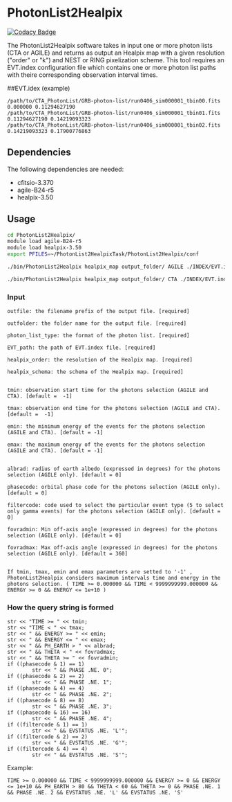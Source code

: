 # PhotonList2Healpix 

[![Codacy Badge](https://api.codacy.com/project/badge/Grade/67a1b7d4dec34f42a8b0ce331d8e57c8)](https://app.codacy.com/app/GZHeisenberg/PhotonList2Healpix?utm_source=github.com&utm_medium=referral&utm_content=GZHeisenberg/PhotonList2Healpix&utm_campaign=Badge_Grade_Dashboard)

The PhotonList2Healpix software takes in input one or more photon lists (CTA or AGILE) and returns as output an Healpix map with a given resolution ("order" or "k") and NEST or RING pixelization scheme.
This tool requires an EVT.index configuration file which contains one or more photon list paths with theire corresponding observation interval times.

##EVT.idex (example)

```
/path/to/CTA_PhotonList/GRB-photon-list/run0406_sim000001_tbin00.fits 0.000000 0.11294627190
/path/to/CTA_PhotonList/GRB-photon-list/run0406_sim000001_tbin01.fits 0.11294627190 0.14219093323
/path/to/CTA_PhotonList/GRB-photon-list/run0406_sim000001_tbin02.fits 0.14219093323 0.17900776863
```

## Dependencies

The following dependencies are needed:
* cfitsio-3.370
* agile-B24-r5
* healpix-3.50

## Usage

```bash
cd PhotonList2Healpix/
module load agile-B24-r5
module load healpix-3.50
export PFILES=~/PhotonList2HealpixTask/PhotonList2Healpix/conf

./bin/PhotonList2Healpix healpix_map output_folder/ AGILE ./INDEX/EVT.index 7 NEST -1 -1 -1 -1 [ other not required params ]

./bin/PhotonList2Healpix healpix_map output_folder/ CTA ./INDEX/EVT.index 7 NEST -1 -1 -1 -1
```

### Input

	outfile: the filename prefix of the output file. [required]

	outfolder: the folder name for the output file. [required]

	photon_list_type: the format of the photon list. [required]

	EVT_path: the path of EVT.index file. [required]

	healpix_order: the resolution of the Healpix map. [required]

	healpix_schema: the schema of the Healpix map. [required]


	tmin: observation start time for the photons selection (AGILE and CTA). [default =  -1]

	tmax: observation end time for the photons selection (AGILE and CTA). [default =  -1]

	emin: the minimum energy of the events for the photons selection (AGILE and CTA). [default = -1]

	emax: the maximum energy of the events for the photons selection (AGILE and CTA). [default = -1]


	albrad: radius of earth albedo (expressed in degrees) for the photons selection (AGILE only). [default = 0]

	phasecode: orbital phase code for the photons selection (AGILE only). [default = 0]

	filtercode: code used to select the particular event type (5 to select only gamma events) for the photons selection (AGILE only). [default = 0]

	fovradmin: Min off-axis angle (expressed in degrees) for the photons selection (AGILE only). [default = 0]

	fovradmax: Max off-axis angle (expressed in degrees) for the photons selection (AGILE only). [default = 360]


	If tmin, tmax, emin and emax parameters are setted to '-1' , PhotonList2Healpix considers maximum intervals time and energy in the photons selection. ( TIME >= 0.000000 && TIME < 9999999999.000000 && ENERGY >= 0 && ENERGY <= 1e+10 )



### How the query string is formed

```
str << "TIME >= " << tmin;
str << "TIME < " << tmax;
str << " && ENERGY >= " << emin;
str << " && ENERGY <= " << emax;
str << " && PH_EARTH > " << albrad;
str << " && THETA < " << fovradmax;
str << " && THETA >= " << fovradmin;
if ((phasecode & 1) == 1)
		str << " && PHASE .NE. 0";
if ((phasecode & 2) == 2)
		str << " && PHASE .NE. 1";
if ((phasecode & 4) == 4)
		str << " && PHASE .NE. 2";
if ((phasecode & 8) == 8)
		str << " && PHASE .NE. 3";
if ((phasecode & 16) == 16)
		str << " && PHASE .NE. 4";
if ((filtercode & 1) == 1)
		str << " && EVSTATUS .NE. 'L'";
if ((filtercode & 2) == 2)
		str << " && EVSTATUS .NE. 'G'";
if ((filtercode & 4) == 4)
		str << " && EVSTATUS .NE. 'S'";
```

Example:
```
TIME >= 0.000000 && TIME < 9999999999.000000 && ENERGY >= 0 && ENERGY <= 1e+10 && PH_EARTH > 80 && THETA < 60 && THETA >= 0 && PHASE .NE. 1 && PHASE .NE. 2 && EVSTATUS .NE. 'L' && EVSTATUS .NE. 'S'
```
